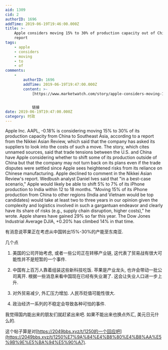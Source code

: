 ```yaml
---
aid: 1309
cid: 2
authorID: 1696
addTime: 2019-06-19T19:46:00.000Z
title: >-
    Apple considers moving 15% to 30% of production capacity out of China:
    report
tags:
    - apple
    - considers
    - moving
    - to
    - of
comments:
    -
        authorID: 1696
        addTime: 2019-06-19T19:47:00.000Z
        content: >-
            [https://www.marketwatch.com/story/apple-considers-moving-15-to-30-of-production-capacity-out-of-china-report-2019-06-19](https://www.marketwatch.com/story/apple-considers-moving-15-to-30-of-production-capacity-out-of-china-report-2019-06-19)


            链接
date: 2019-06-19T19:47:00.000Z
category: 时政
---
```


Apple Inc. AAPL, -0.18% is considering moving 15% to 30% of its production capacity from China to Southeast Asia, according to a report from the Nikkei Asian Review, which said that the company has asked its suppliers to look into the costs of such a move. The story, which cites unnamed sources, said that trade tensions between the U.S. and China have Apple considering whether to shift some of its production outside of China but that the company may not turn back on its plans even if the trade disputes were settled since Apple sees heightened risks from its reliance on Chinese manufacturing. Apple declined to comment in the Nikkei Asian Review's report. Wedbush analyst Daniel Ives said that "in a best-case scenario," Apple would likely be able to shift 5% to 7% of its iPhone production to India within 12 to 18 months. "Moving 15% of its iPhone production from China to other regions (India and Vietnam would be top candidates) would take at least two to three years in our opinion given the complexity and logistics involved in such a gargantuan endeavor and clearly have its share of risks (e.g., supply chain disruption, higher costs)," he wrote. Apple shares have gained 29% so far this year. The Dow Jones Industrial Average DJIA, +0.20% has climbed 14% in that time.

有消息说苹果正在考虑从中国转出15%-30%的产能至东南亚.

几个点

1.  美国的公司开始考虑, 或者一些公司正在转移产业链, 这代表了贸易战有很大可能性并不是短暂的一个事件.
    
2.  中国有上百万人靠着组装这些新科技吃饭. 苹果是产业龙头, 也许会带动一批公司离开. 根据一些消息来看中国现在已经有失业潮了. 这会让失业人口进一步上升.
    
3.  对外贸易减少, 外汇压力增加. 人民币贬值可能性很大.
    
4.  政治经济一系列的不稳定会导致各种可怕的事件.
    

我觉得国内能出来的朋友们就赶紧出来吧. 如果不能出来也换点外汇, 美元日元什么的.

这个帖子算是对[https://2049bbs.xyz/t/1250的一个回应吧](https://2049bbs.xyz/t/1250%E7%9A%84%E4%B8%80%E4%B8%AA%E5%9B%9E%E5%BA%94%E5%90%A7).
